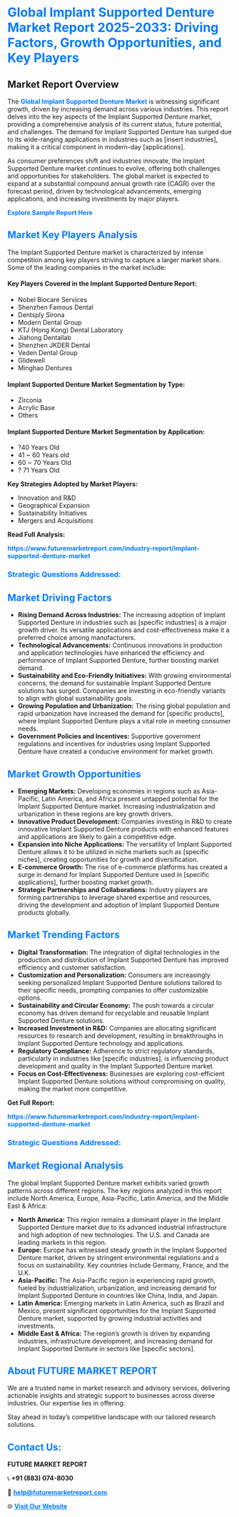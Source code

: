 <h1 style="color: #007BFF;">Global Implant Supported Denture Market Report 2025-2033: Driving Factors, Growth Opportunities, and Key Players</h1>

<section id="overview">
<h2>Market Report Overview</h2>
<p>The <a href="https://www.futuremarketreport.com/industry-report/implant-supported-denture-market" style="color: #007BFF; text-decoration: none;"><strong>Global Implant Supported Denture Market</strong></a> is witnessing significant growth, driven by increasing demand across various industries. This report delves into the key aspects of the Implant Supported Denture market, providing a comprehensive analysis of its current status, future potential, and challenges. The demand for Implant Supported Denture has surged due to its wide-ranging applications in industries such as [insert industries], making it a critical component in modern-day [applications].</p>
<p>As consumer preferences shift and industries innovate, the Implant Supported Denture market continues to evolve, offering both challenges and opportunities for stakeholders. The global market is expected to expand at a substantial compound annual growth rate (CAGR) over the forecast period, driven by technological advancements, emerging applications, and increasing investments by major players.</p>
</section>

<section id="overview">
<p><a href="https://www.futuremarketreport.com/request-sample/reportId=79199" style="color: #007BFF; text-decoration: none;"><strong>Explore Sample Report Here</strong></a></p>
</section>

<section id="key-players">
<h2 style="color: #007BFF;">Market Key Players Analysis</h2>
<p>The Implant Supported Denture market is characterized by intense competition among key players striving to capture a larger market share. Some of the leading companies in the market include:</p>
<h4>Key Players Covered in the Implant Supported Denture Report:</h4>
<ul><li>Nobel Biocare Services</li><li>Shenzhen Famous Dental</li><li>Dentsply Sirona</li><li>Modern Dental Group</li><li>KTJ (Hong Kong) Dental Laboratory</li><li>Jiahong Dentallab</li><li>Shenzhen JKDER Dental</li><li>Veden Dental Group</li><li>Glidewell</li><li>Minghao Dentures</li></ul>
<h4>Implant Supported Denture Market Segmentation by Type:</h4>
<ul><li>Zirconia</li><li>Acrylic Base</li><li>Others</li></ul>

<h4>Implant Supported Denture Market Segmentation by Application:</h4>
<ul><li>?40 Years Old</li><li>41 ~ 60 Years old</li><li>60 ~ 70 Years Old</li><li>? 71 Years Old</li></ul>
<p><strong>Key Strategies Adopted by Market Players:</strong></p>
<ul>
<li>Innovation and R&D</li>
<li>Geographical Expansion</li>
<li>Sustainability Initiatives</li>
<li>Mergers and Acquisitions</li>
</ul>
</section>

<section>
<p><strong>Read Full Analysis: </strong></p><a href="https://www.futuremarketreport.com/industry-report/implant-supported-denture-market" style="color: #007BFF; text-decoration: none;"><strong>https://www.futuremarketreport.com/industry-report/implant-supported-denture-market</strong></a>
<h3 style="color: #007BFF;">Strategic Questions Addressed:</h3>
</section>

<section id="driving-factors">
<h2 style="color: #007BFF;">Market Driving Factors</h2>
<ul>
<li><strong>Rising Demand Across Industries:</strong> The increasing adoption of Implant Supported Denture in industries such as [specific industries] is a major growth driver. Its versatile applications and cost-effectiveness make it a preferred choice among manufacturers.</li>
<li><strong>Technological Advancements:</strong> Continuous innovations in production and application technologies have enhanced the efficiency and performance of Implant Supported Denture, further boosting market demand.</li>
<li><strong>Sustainability and Eco-Friendly Initiatives:</strong> With growing environmental concerns, the demand for sustainable Implant Supported Denture solutions has surged. Companies are investing in eco-friendly variants to align with global sustainability goals.</li>
<li><strong>Growing Population and Urbanization:</strong> The rising global population and rapid urbanization have increased the demand for [specific products], where Implant Supported Denture plays a vital role in meeting consumer needs.</li>
<li><strong>Government Policies and Incentives:</strong> Supportive government regulations and incentives for industries using Implant Supported Denture have created a conducive environment for market growth.</li>
</ul>
</section>

<section id="growth-opportunities">
<h2 style="color: #007BFF;">Market Growth Opportunities</h2>
<ul>
<li><strong>Emerging Markets:</strong> Developing economies in regions such as Asia-Pacific, Latin America, and Africa present untapped potential for the Implant Supported Denture market. Increasing industrialization and urbanization in these regions are key growth drivers.</li>
<li><strong>Innovative Product Development:</strong> Companies investing in R&D to create innovative Implant Supported Denture products with enhanced features and applications are likely to gain a competitive edge.</li>
<li><strong>Expansion into Niche Applications:</strong> The versatility of Implant Supported Denture allows it to be utilized in niche markets such as [specific niches], creating opportunities for growth and diversification.</li>
<li><strong>E-commerce Growth:</strong> The rise of e-commerce platforms has created a surge in demand for Implant Supported Denture used in [specific applications], further boosting market growth.</li>
<li><strong>Strategic Partnerships and Collaborations:</strong> Industry players are forming partnerships to leverage shared expertise and resources, driving the development and adoption of Implant Supported Denture products globally.</li>
</ul>
</section>

<section id="trending-factors">
<h2 style="color: #007BFF;">Market Trending Factors</h2>
<ul>
<li><strong>Digital Transformation:</strong> The integration of digital technologies in the production and distribution of Implant Supported Denture has improved efficiency and customer satisfaction.</li>
<li><strong>Customization and Personalization:</strong> Consumers are increasingly seeking personalized Implant Supported Denture solutions tailored to their specific needs, prompting companies to offer customizable options.</li>
<li><strong>Sustainability and Circular Economy:</strong> The push towards a circular economy has driven demand for recyclable and reusable Implant Supported Denture solutions.</li>
<li><strong>Increased Investment in R&D:</strong> Companies are allocating significant resources to research and development, resulting in breakthroughs in Implant Supported Denture technology and applications.</li>
<li><strong>Regulatory Compliance:</strong> Adherence to strict regulatory standards, particularly in industries like [specific industries], is influencing product development and quality in the Implant Supported Denture market.</li>
<li><strong>Focus on Cost-Effectiveness:</strong> Businesses are exploring cost-efficient Implant Supported Denture solutions without compromising on quality, making the market more competitive.</li>
</ul>
</section>

<section>
<p><strong>Get Full Report: </strong></p><a href="https://www.futuremarketreport.com/industry-report/implant-supported-denture-market" style="color: #007BFF; text-decoration: none;"><strong>https://www.futuremarketreport.com/industry-report/implant-supported-denture-market</strong></a>
<h3 style="color: #007BFF;">Strategic Questions Addressed:</h3>
</section>


<section id="regional-analysis">
<h2 style="color: #007BFF;">Market Regional Analysis</h2>
<p>The global Implant Supported Denture market exhibits varied growth patterns across different regions. The key regions analyzed in this report include North America, Europe, Asia-Pacific, Latin America, and the Middle East & Africa:</p>
<ul>
<li><strong>North America:</strong> This region remains a dominant player in the Implant Supported Denture market due to its advanced industrial infrastructure and high adoption of new technologies. The U.S. and Canada are leading markets in this region.</li>
<li><strong>Europe:</strong> Europe has witnessed steady growth in the Implant Supported Denture market, driven by stringent environmental regulations and a focus on sustainability. Key countries include Germany, France, and the U.K.</li>
<li><strong>Asia-Pacific:</strong> The Asia-Pacific region is experiencing rapid growth, fueled by industrialization, urbanization, and increasing demand for Implant Supported Denture in countries like China, India, and Japan.</li>
<li><strong>Latin America:</strong> Emerging markets in Latin America, such as Brazil and Mexico, present significant opportunities for the Implant Supported Denture market, supported by growing industrial activities and investments.</li>
<li><strong>Middle East & Africa:</strong> The region’s growth is driven by expanding industries, infrastructure development, and increasing demand for Implant Supported Denture in sectors like [specific sectors].</li>
</ul>
</section>

<footer>
<h2 style="color: #007BFF;">About FUTURE MARKET REPORT</h2>
<p>We are a trusted name in market research and advisory services, delivering actionable insights and strategic support to businesses across diverse industries. Our expertise lies in offering:</p>

<p>Stay ahead in today’s competitive landscape with our tailored research solutions.</p>

<h2 style="color: #007BFF;">Contact Us:</h2>
<p><strong>FUTURE MARKET REPORT</strong></p>
<p>📞 <strong>+91 (883) 074-8030</strong></p>
<p>📧 <strong><a href="mailto:help@futuremarketreport.com" style="color: #007BFF;">help@futuremarketreport.com</a></strong></p>
<p>🌐 <strong><a href="https://www.futuremarketreport.com/" style="color: #007BFF;">Visit Our Website</a></strong></p>
</footer>